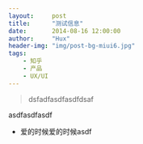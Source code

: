```yaml
---
layout:     post
title:      "测试信息"
date:       2014-08-16 12:00:00
author:     "Hux"
header-img: "img/post-bg-miui6.jpg"
tags:
    - 知乎
    - 产品
    - UX/UI
---
```

> dsfadfasdfasdfdsaf

asdfasdfasdf

- 爱的时候爱的时候asdf
